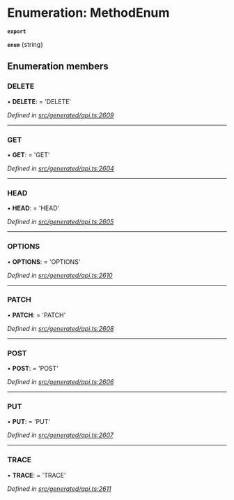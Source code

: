 # Enumeration: MethodEnum

**`export`** 

**`enum`** {string}

## Enumeration members

###  DELETE

• **DELETE**: =  <any>'DELETE'

*Defined in [src/generated/api.ts:2609](https://github.com/mailslurp/mailslurp-client-ts-js/blob/5d485ad/src/generated/api.ts#L2609)*

___

###  GET

• **GET**: =  <any>'GET'

*Defined in [src/generated/api.ts:2604](https://github.com/mailslurp/mailslurp-client-ts-js/blob/5d485ad/src/generated/api.ts#L2604)*

___

###  HEAD

• **HEAD**: =  <any>'HEAD'

*Defined in [src/generated/api.ts:2605](https://github.com/mailslurp/mailslurp-client-ts-js/blob/5d485ad/src/generated/api.ts#L2605)*

___

###  OPTIONS

• **OPTIONS**: =  <any>'OPTIONS'

*Defined in [src/generated/api.ts:2610](https://github.com/mailslurp/mailslurp-client-ts-js/blob/5d485ad/src/generated/api.ts#L2610)*

___

###  PATCH

• **PATCH**: =  <any>'PATCH'

*Defined in [src/generated/api.ts:2608](https://github.com/mailslurp/mailslurp-client-ts-js/blob/5d485ad/src/generated/api.ts#L2608)*

___

###  POST

• **POST**: =  <any>'POST'

*Defined in [src/generated/api.ts:2606](https://github.com/mailslurp/mailslurp-client-ts-js/blob/5d485ad/src/generated/api.ts#L2606)*

___

###  PUT

• **PUT**: =  <any>'PUT'

*Defined in [src/generated/api.ts:2607](https://github.com/mailslurp/mailslurp-client-ts-js/blob/5d485ad/src/generated/api.ts#L2607)*

___

###  TRACE

• **TRACE**: =  <any>'TRACE'

*Defined in [src/generated/api.ts:2611](https://github.com/mailslurp/mailslurp-client-ts-js/blob/5d485ad/src/generated/api.ts#L2611)*
